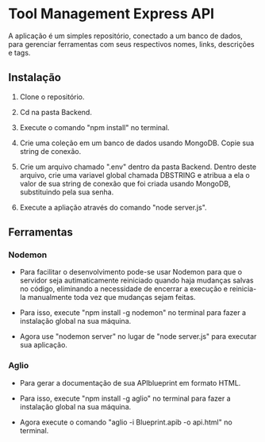 # Tool Management Express API

A aplicação é um simples repositório, conectado a um banco de dados, para gerenciar ferramentas
com seus respectivos nomes, links, descrições e tags.

## Instalação

1. Clone o repositório.

2. Cd na pasta Backend.

3. Execute o comando "npm install" no terminal.

4. Crie uma coleção em um banco de dados usando MongoDB.
   Copie sua string de conexão.

5. Crie um arquivo chamado ".env" dentro da pasta Backend.
   Dentro deste arquivo, crie uma variavel global chamada DBSTRING e atribua a ela o valor de sua string de conexão que foi criada usando MongoDB, substituindo <password> pela sua senha.

6. Execute a apliação através do comando "node server.js".

## Ferramentas

### Nodemon

- Para facilitar o desenvolvimento pode-se usar Nodemon para que o servidor seja autimaticamente reiniciado quando haja mudanças salvas no código, eliminando a necessidade de encerrar a execução e reinicia-la manualmente toda vez que mudanças sejam feitas.

- Para isso, execute "npm install -g nodemon" no terminal para fazer a instalação global na sua máquina.

- Agora use "nodemon server" no lugar de "node server.js" para executar sua aplicação.

### Aglio

- Para gerar a documentação de sua APIblueprint em formato HTML.

- Para isso, execute "npm install -g aglio" no terminal para fazer a instalação global na sua máquina.

- Agora execute o comando "aglio -i Blueprint.apib -o api.html" no terminal.
